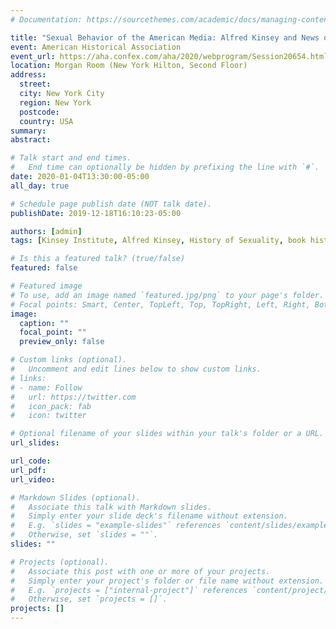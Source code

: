 ```yaml
---
# Documentation: https://sourcethemes.com/academic/docs/managing-content/

title: "Sexual Behavior of the American Media: Alfred Kinsey and News of the Sexual Revolution"
event: American Historical Association
event_url: https://aha.confex.com/aha/2020/webprogram/Session20654.html
location: Morgan Room (New York Hilton, Second Floor)
address:
  street: 
  city: New York City
  region: New York
  postcode:
  country: USA
summary:
abstract:

# Talk start and end times.
#   End time can optionally be hidden by prefixing the line with `#`.
date: 2020-01-04T13:30:00-05:00
all_day: true

# Schedule page publish date (NOT talk date).
publishDate: 2019-12-18T16:10:23-05:00

authors: [admin]
tags: [Kinsey Institute, Alfred Kinsey, History of Sexuality, book history]

# Is this a featured talk? (true/false)
featured: false

# Featured image
# To use, add an image named `featured.jpg/png` to your page's folder. 
# Focal points: Smart, Center, TopLeft, Top, TopRight, Left, Right, BottomLeft, Bottom, BottomRight.
image:
  caption: ""
  focal_point: ""
  preview_only: false

# Custom links (optional).
#   Uncomment and edit lines below to show custom links.
# links:
# - name: Follow
#   url: https://twitter.com
#   icon_pack: fab
#   icon: twitter

# Optional filename of your slides within your talk's folder or a URL.
url_slides:

url_code:
url_pdf:
url_video:

# Markdown Slides (optional).
#   Associate this talk with Markdown slides.
#   Simply enter your slide deck's filename without extension.
#   E.g. `slides = "example-slides"` references `content/slides/example-slides.md`.
#   Otherwise, set `slides = ""`.
slides: ""

# Projects (optional).
#   Associate this post with one or more of your projects.
#   Simply enter your project's folder or file name without extension.
#   E.g. `projects = ["internal-project"]` references `content/project/deep-learning/index.md`.
#   Otherwise, set `projects = []`.
projects: []
---
```

